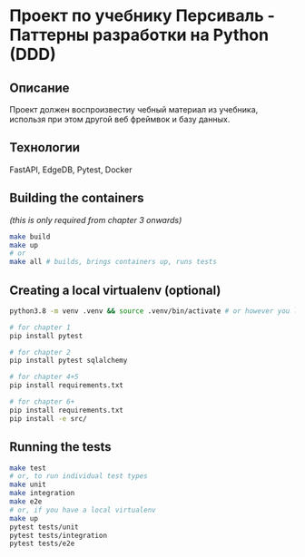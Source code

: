 # Проект по учебнику Персиваль - Паттерны разработки на Python (DDD)

## Описание

Проект должен воспроизвестиу чебный материал из учебника, использя при этом другой веб фреймвок и базу данных.

## Технологии
FastAPI, EdgeDB, Pytest, Docker



## Building the containers

_(this is only required from chapter 3 onwards)_

```sh
make build
make up
# or
make all # builds, brings containers up, runs tests
```

## Creating a local virtualenv (optional)

```sh
python3.8 -m venv .venv && source .venv/bin/activate # or however you like to create virtualenvs

# for chapter 1
pip install pytest 

# for chapter 2
pip install pytest sqlalchemy

# for chapter 4+5
pip install requirements.txt

# for chapter 6+
pip install requirements.txt
pip install -e src/
```

<!-- TODO: use a make pipinstall command -->


## Running the tests

```sh
make test
# or, to run individual test types
make unit
make integration
make e2e
# or, if you have a local virtualenv
make up
pytest tests/unit
pytest tests/integration
pytest tests/e2e
```


